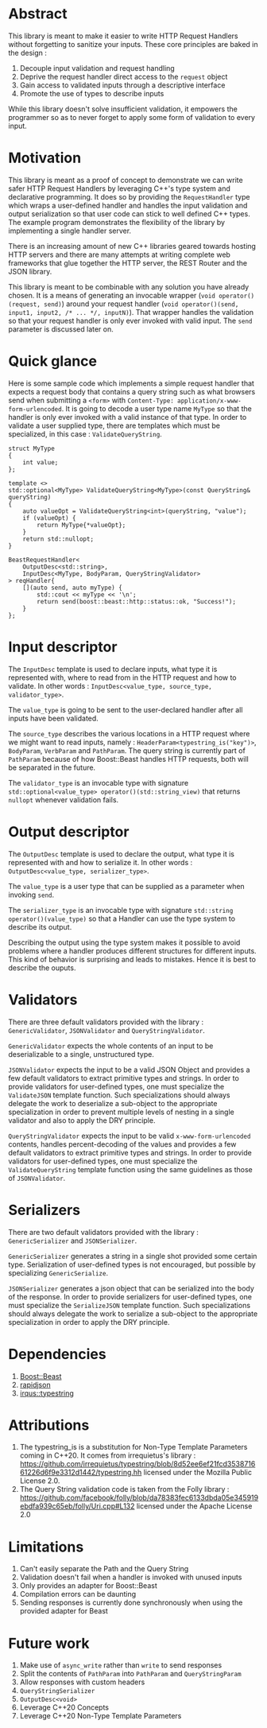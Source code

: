 # Abstract

This library is meant to make it easier to write HTTP Request Handlers without forgetting to sanitize your inputs. These core principles are baked in the design :

1. Decouple input validation and request handling
1. Deprive the request handler direct access to the `request` object
1. Gain access to validated inputs through a descriptive interface
1. Promote the use of types to describe inputs

While this library doesn't solve insufficient validation, it empowers the programmer so as to never forget to apply some form of validation to every input.

# Motivation

This library is meant as a proof of concept to demonstrate we can write safer HTTP Request Handlers by leveraging C++'s type system and declarative programming. It does so by providing the `RequestHandler` type which wraps a user-defined handler and handles the input validation and output serialization so that user code can stick to well defined C++ types.
The example program demonstrates the flexibility of the library by implementing a single handler server.

There is an increasing amount of new C++ libraries geared towards hosting HTTP servers and there are many attempts at writing complete web frameworks that glue together the HTTP server, the REST Router and the JSON library.

This library is meant to be combinable with any solution you have already chosen. It is a means of generating an invocable wrapper (`void operator()(request, send)`) around your request handler (`void operator()(send, input1, input2, /* ... */, inputN)`). That wrapper handles the validation so that your request handler is only ever invoked with valid input. The `send` parameter is discussed later on.

# Quick glance

Here is some sample code which implements a simple request handler that expects a request body that contains a query string such as what browsers send when submitting a `<form>` with `Content-Type: application/x-www-form-urlencoded`. It is going to decode a user type name `MyType` so that the handler is only ever invoked with a valid instance of that type. In order to validate a user supplied type, there are templates which must be specialized, in this case : `ValidateQueryString`.

```
struct MyType
{
	int value;
};

template <>
std::optional<MyType> ValidateQueryString<MyType>(const QueryString& queryString)
{
	auto valueOpt = ValidateQueryString<int>(queryString, "value");
	if (valueOpt) {
		return MyType{*valueOpt};
	}
	return std::nullopt;
}

BeastRequestHandler<
	OutputDesc<std::string>,
	InputDesc<MyType, BodyParam, QueryStringValidator>
> reqHandler{
	[](auto send, auto myType) {
		std::cout << myType << '\n';
		return send(boost::beast::http::status::ok, "Success!");
	}
};
```

# Input descriptor

The `InputDesc` template is used to declare inputs, what type it is represented with, where to read from in the HTTP request and how to validate. In other words : `InputDesc<value_type, source_type, validator_type>`.

The `value_type` is going to be sent to the user-declared handler after all inputs have been validated.

The `source_type` describes the various locations in a HTTP request where we might want to read inputs, namely : `HeaderParam<typestring_is("key")>`, `BodyParam`, `VerbParam` and `PathParam`. The query string is currently part of `PathParam` because of how Boost::Beast handles HTTP requests, both will be separated in the future.

The `validator_type` is an invocable type with signature `std::optional<value_type> operator()(std::string_view)` that returns `nullopt` whenever validation fails.

# Output descriptor

The `OutputDesc` template is used to declare the output, what type it is represented with and how to serialize it. In other words : `OutputDesc<value_type, serializer_type>`.

The `value_type` is a user type that can be supplied as a parameter when invoking `send`.

The `serializer_type` is an invocable type with signature `std::string operator()(value_type)` so that a Handler can use the type system to describe its output.

Describing the output using the type system makes it possible to avoid problems where a handler produces different structures for different inputs. This kind of behavior is surprising and leads to mistakes. Hence it is best to describe the ouputs.

# Validators

There are three default validators provided with the library : `GenericValidator`, `JSONValidator` and `QueryStringValidator`.

`GenericValidator` expects the whole contents of an input to be deserializable to a single, unstructured type.

`JSONValidator` expects the input to be a valid JSON Object and provides a few default validators to extract primitive types and strings. In order to provide validators for user-defined types, one must specialize the `ValidateJSON` template function. Such specializations should always delegate the work to deserialize a sub-object to the appropriate specialization in order to prevent multiple levels of nesting in a single validator and also to apply the DRY principle.

`QueryStringValidator` expects the input to be valid `x-www-form-urlencoded` contents, handles percent-decoding of the values and provides a few default validators to extract primitive types and strings. In order to provide validators for user-defined types, one must specialize the `ValidateQueryString` template function using the same guidelines as those of `JSONValidator`.

# Serializers

There are two default validators provided with the library : `GenericSerializer` and `JSONSerializer`.

`GenericSerializer` generates a string in a single shot provided some certain type. Serialization of user-defined types is not encouraged, but possible by specializing `GenericSerialize`.

`JSONSerializer` generates a json object that can be serialized into the body of the response. In order to provide serializers for user-defined types, one must specialize the `SerializeJSON` template function. Such specializations should always delegate the work to serialize a sub-object to the appropriate specialization in order to apply the DRY principle.

# Dependencies

1. [Boost::Beast](https://github.com/boostorg/beast)
1. [rapidjson](https://github.com/Tencent/rapidjson/)
1. [irqus::typestring](https://github.com/irrequietus/typestring)

# Attributions

1. The typestring_is is a substitution for Non-Type Template Parameters coming in C++20. It comes from irrequietus's library : https://github.com/irrequietus/typestring/blob/8d52ee6ef21fcd353871661226d6f9e3312d1442/typestring.hh licensed under the Mozilla Public License 2.0.
1. The Query String validation code is taken from the Folly library : https://github.com/facebook/folly/blob/da78383fec6133dbda05e345919ebdfa939c65eb/folly/Uri.cpp#L132 licensed under the Apache License 2.0

# Limitations

1. Can't easily separate the Path and the Query String
1. Validation doesn't fail when a handler is invoked with unused inputs
1. Only provides an adapter for Boost::Beast
1. Compilation errors can be daunting
1. Sending responses is currently done synchronously when using the provided adapter for Beast

# Future work

1. Make use of `async_write` rather than `write` to send responses
1. Split the contents of `PathParam` into `PathParam` and `QueryStringParam`
1. Allow responses with custom headers
1. `QueryStringSerializer`
1. `OutputDesc<void>`
1. Leverage C++20 Concepts
1. Leverage C++20 Non-Type Template Parameters
